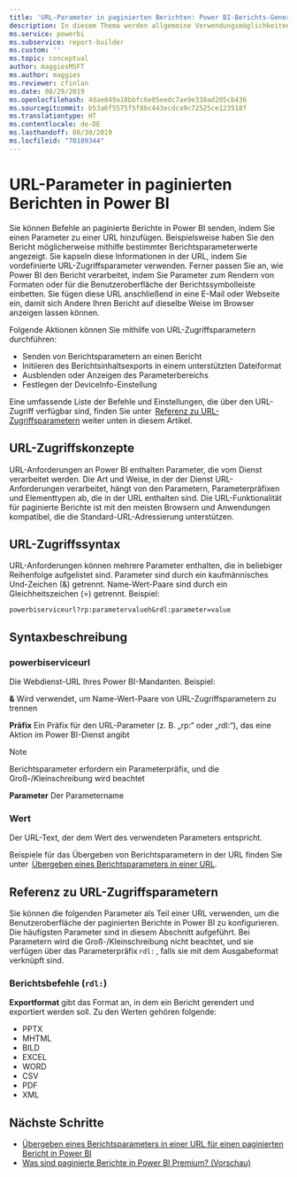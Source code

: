 ```yaml
---
title: 'URL-Parameter in paginierten Berichten: Power BI-Berichts-Generator'
description: In diesem Thema werden allgemeine Verwendungsmöglichkeiten für die Parameter des Berichts-Generators von Power BI für paginierte Berichte, die Eigenschaften, die Sie festlegen können, und vieles mehr beschrieben.
ms.service: powerbi
ms.subservice: report-builder
ms.custom: ''
ms.topic: conceptual
author: maggiesMSFT
ms.author: maggies
ms.reviewer: cfinlan
ms.date: 08/29/2019
ms.openlocfilehash: 4dae849a18bbfc6e85eedc7ae9e338ad205cb436
ms.sourcegitcommit: b53a6f5575f5f8bc443ecdca9c72525ce123518f
ms.translationtype: HT
ms.contentlocale: de-DE
ms.lasthandoff: 08/30/2019
ms.locfileid: "70189344"
---
```

# <a name="url-parameters-in-paginated-reports-in-power-bi"></a>URL-Parameter in paginierten Berichten in Power BI

Sie können Befehle an paginierte Berichte in Power BI senden, indem Sie einen Parameter zu einer URL hinzufügen. Beispielsweise haben Sie den Bericht möglicherweise mithilfe bestimmter Berichtsparameterwerte angezeigt. Sie kapseln diese Informationen in der URL, indem Sie vordefinierte URL-Zugriffsparameter verwenden. Ferner passen Sie an, wie Power BI den Bericht verarbeitet, indem Sie Parameter zum Rendern von Formaten oder für die Benutzeroberfläche der Berichtssymbolleiste einbetten. Sie fügen diese URL anschließend in eine E-Mail oder Webseite ein, damit sich Andere Ihren Bericht auf dieselbe Weise im Browser anzeigen lassen können. 

Folgende Aktionen können Sie mithilfe von URL-Zugriffsparametern durchführen: 

- Senden von Berichtsparametern an einen Bericht 
- Initiieren des Berichtsinhaltsexports in einem unterstützten Dateiformat 
- Ausblenden oder Anzeigen des Parameterbereichs 
- Festlegen der DeviceInfo-Einstellung 

Eine umfassende Liste der Befehle und Einstellungen, die über den URL-Zugriff verfügbar sind, finden Sie unter  [Referenz zu URL-Zugriffsparametern](#url-access-parameter-reference) weiter unten in diesem Artikel. 

## <a name="url-access-concepts"></a>URL-Zugriffskonzepte 

URL-Anforderungen an Power BI enthalten Parameter, die vom Dienst verarbeitet werden. Die Art und Weise, in der der Dienst URL-Anforderungen verarbeitet, hängt von den Parametern, Parameterpräfixen und Elementtypen ab, die in der URL enthalten sind. Die URL-Funktionalität für paginierte Berichte ist mit den meisten Browsern und Anwendungen kompatibel, die die Standard-URL-Adressierung unterstützen. 

## <a name="url-access-syntax"></a>URL-Zugriffssyntax 

URL-Anforderungen können mehrere Parameter enthalten, die in beliebiger Reihenfolge aufgelistet sind. Parameter sind durch ein kaufmännisches Und-Zeichen (&) getrennt. Name-Wert-Paare sind durch ein Gleichheitszeichen (=) getrennt. Beispiel:

```
powerbiserviceurl?rp:parametervalueh&rdl:parameter=value  
```

## <a name="syntax-description"></a>Syntaxbeschreibung 

### <a name="powerbiserviceurl"></a>powerbiserviceurl 

Die Webdienst-URL Ihres Power BI-Mandanten. Beispiel: 

**&** Wird verwendet, um Name-Wert-Paare von URL-Zugriffsparametern zu trennen

**Präfix** Ein Präfix für den URL-Parameter (z. B. „rp:“ oder „rdl:“), das eine Aktion im Power BI-Dienst angibt 

> [!NOTE]
> Berichtsparameter erfordern ein Parameterpräfix, und die Groß-/Kleinschreibung wird beachtet 

**Parameter** Der Parametername 

### <a name="value"></a>Wert 

Der URL-Text, der dem Wert des verwendeten Parameters entspricht. 

Beispiele für das Übergeben von Berichtsparametern in der URL finden Sie unter  [Übergeben eines Berichtsparameters in einer URL](report-builder-url-pass-parameters.md).

## <a name="url-access-parameter-reference"></a>Referenz zu URL-Zugriffsparametern

Sie können die folgenden Parameter als Teil einer URL verwenden, um die Benutzeroberfläche der paginierten Berichte in Power BI zu konfigurieren. Die häufigsten Parameter sind in diesem Abschnitt aufgeführt. Bei Parametern wird die Groß-/Kleinschreibung nicht beachtet, und sie verfügen über das Parameterpräfix `rdl:` , falls sie mit dem Ausgabeformat verknüpft sind.  

### <a name="report-commands-rdl"></a>Berichtsbefehle (`rdl:`) 

**Exportformat** gibt das Format an, in dem ein Bericht gerendert und exportiert werden soll. Zu den Werten gehören folgende: 
- PPTX 
- MHTML 
- BILD 
- EXCEL 
- WORD 
- CSV 
- PDF 
- XML 

## <a name="next-steps"></a>Nächste Schritte

- [Übergeben eines Berichtsparameters in einer URL für einen paginierten Bericht in Power BI](report-builder-url-pass-parameters.md)
- [Was sind paginierte Berichte in Power BI Premium? (Vorschau)](paginated-reports-report-builder-power-bi.md)